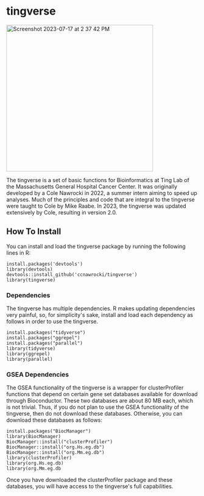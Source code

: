 # tingverse

<img width="385" alt="Screenshot 2023-07-17 at 2 37 42 PM" src="https://github.com/ccnawrocki/tingverse/assets/68296470/96c23198-2781-42e1-b0ef-f1e7a81c3541">


The tingverse is a set of basic functions for Bioinformatics at Ting Lab of the Massachusetts General Hospital Cancer Center. It was originally developed by a Cole Nawrocki in 2022, a summer intern aiming to speed up analyses. Much of the principles and code that are integral to the tingverse were taught to Cole by Mike Raabe. 
In 2023, the tingverse was updated extensively by Cole, resulting in version 2.0.

## How To Install
You can install and load the tingverse package by running the following lines in R:

```
install.packages('devtools')
library(devtools)
devtools::install_github('ccnawrocki/tingverse')
library(tingverse)
```

### Dependencies
The tingverse has multiple dependencies. R makes updating dependencies very painful, so, for simplicity's sake, install and load each dependency as follows in order to use the tingverse.

```
install.packages("tidyverse")
install.packages("ggrepel")
install.packages("parallel")
library(tidyverse)
library(ggrepel)
library(parallel)
```

### GSEA Dependencies
The GSEA functionality of the tingverse is a wrapper for clusterProfiler functions that depend on certain gene set databases available for download through Bioconductor. These two databases are about 80 MB each, which is not trivial. Thus, if you do not plan to use the GSEA functionality of the tingverse, then do not download these databases. Otherwise, you can download these databases as follows: 

```
install.packages("BiocManager")
library(BiocManager)
BiocManager::install("clusterProfiler")
BiocManager::install("org.Hs.eg.db")
BiocManager::install("org.Mm.eg.db")
library(clusterProfiler)
library(org.Hs.eg.db)
library(org.Mm.eg.db
```
Once you have downloaded the clusterProfiler package and these databases, you will have access to the tingverse's full capabilities.
